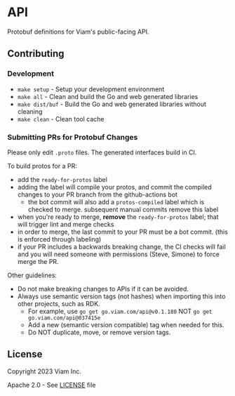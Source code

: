 # API

Protobuf definitions for Viam's public-facing API.

## Contributing

### Development

- `make setup` - Setup your development environment
- `make all` - Clean and build the Go and web generated libraries
- `make dist/buf` - Build the Go and web generated libraries without cleaning
- `make clean` - Clean tool cache

### Submitting PRs for Protobuf Changes

Please only edit `.proto` files. The generated interfaces build in CI.

To build protos for a PR:
- add the `ready-for-protos` label
- adding the label will compile your protos, and commit the compiled changes to your PR branch from the github-actions bot
    - the bot commit will also add a `protos-compiled` label which is checked to merge. subsequent manual commits remove this label
- when you're ready to merge, **remove** the `ready-for-protos` label; that will trigger lint and merge checks
- in order to merge, the last commit to your PR must be a bot commit. (this is enforced through labeling)
- if your PR includes a backwards breaking change, the CI checks will fail and you will need someone with permissions (Steve, Simone) to force merge the PR.

Other guidelines:
- Do not make breaking changes to APIs if it can be avoided.
- Always use semantic version tags (not hashes) when importing this into other projects, such as RDK.
    + For example, use `go get go.viam.com/api@v0.1.180` NOT `go get go.viam.com/api@037415e`
    + Add a new (semantic version compatible) tag when needed for this.
    + Do NOT duplicate, move, or remove version tags.

## License

Copyright 2023 Viam Inc.

Apache 2.0 - See [LICENSE](https://github.com/viamrobotics/api/blob/main/LICENSE) file
